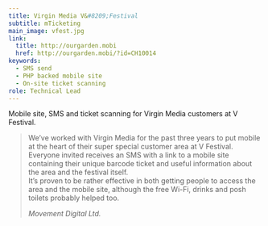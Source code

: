 ```yaml
---
title: Virgin Media V&#8209;Festival
subtitle: mTicketing
main_image: vfest.jpg
link:
  title: http://ourgarden.mobi
  href: http://ourgarden.mobi/?id=CH10014
keywords:
  - SMS send
  - PHP backed mobile site
  - On-site ticket scanning
role: Technical Lead
---
```


Mobile site, SMS and ticket scanning for Virgin Media customers at V Festival.

> We’ve worked with Virgin Media for the past three years to put mobile at the heart of their super special customer area at V Festival. Everyone invited receives an SMS with a link to a mobile site containing their unique barcode ticket and useful information about the area and the festival itself.  
> It’s proven to be rather effective in both getting people to access the area and the mobile site, although the free Wi-Fi, drinks and posh toilets probably helped too.
>
> <cite>Movement Digital Ltd.</cite>
